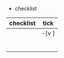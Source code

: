 - checklist

|    checklist   | tick | 
|:--------------:|:----:|
|                | -[v ]| 
|                |      |   
|                |      | 
|                |      | 
|                |      | 
|                |      | 
|                |      | 
